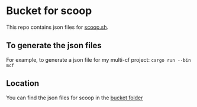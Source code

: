 # Bucket for scoop
This repo contains json files for [scoop.sh](https://scoop.sh/).

## To generate the json files
For example, to generate a json file for my multi-cf project:
```cargo run --bin mcf```

## Location
You can find the json files for scoop in the [bucket folder](https://github.com/mdpadberg/scoop-bucket/tree/main/bucket)
